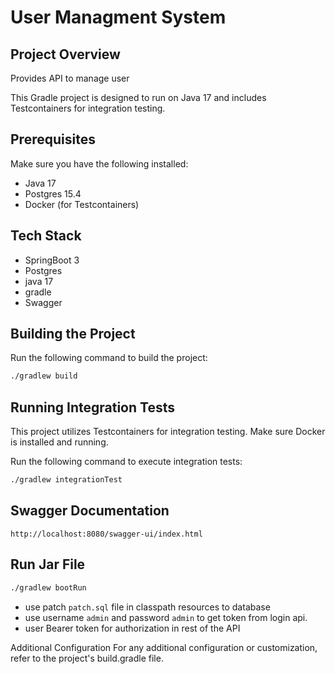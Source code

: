 # User Managment System
## Project Overview
Provides API to manage user

This Gradle project is designed to run on Java 17 and includes Testcontainers for integration testing.

## Prerequisites
Make sure you have the following installed:
* Java 17
* Postgres 15.4
* Docker (for Testcontainers)

## Tech Stack
* SpringBoot 3
* Postgres
* java 17
* gradle
* Swagger 
  

## Building the Project
Run the following command to build the project:

```bash
./gradlew build
```

## Running Integration Tests
This project utilizes Testcontainers for integration testing. Make sure Docker is installed and running.

Run the following command to execute integration tests:

```bash
./gradlew integrationTest
```

## Swagger Documentation
 `http://localhost:8080/swagger-ui/index.html`

## Run Jar File
```bash
./gradlew bootRun
```

* use patch `patch.sql` file in classpath resources to database
* use username `admin` and password `admin` to get token from login api.
* user Bearer token for authorization in rest of the API



Additional Configuration
For any additional configuration or customization, refer to the project's build.gradle file.
